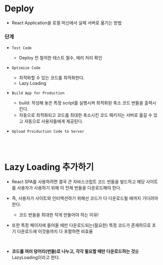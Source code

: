 # Deploy
- React Application을 로컬 머신에서 실제 서버로 옮기는 방법

### 단계
- `Test Code`
  - Deploy 전 철저한 테스트 필수, 에러 처리 확인

- `Optimize Code`
  - 최적화할 수 있는 코드를 최적화한다.
  - Lazy Loading

- `Build App for Production`
  - build: 작성해 놓은 특정 script를 실행시켜 최적화된 축소 코드 번들을 출력시킨다.
  - 자동으로 최적화되고 코드를 최대한 축소시킨 코드 패키지는 서버로 옮길 수 있고 자동으로 사용자들에게 제공된다.

- `Upload Proiduction Code to Server`

<br><br>

# Lazy Loading 추가하기
- React SPA를 사용하려면 결국 큰 자바스크립트 코드 번들을 빌드하고 해당 사이트를 사용자가 사용하기 위해 이 전체 번들을 다운로드해야 한다.
- 즉, 사용자가 사이트와 인터렉션하기 위해선 코드가 다 다운로드될 때까지 기다려야한다.
  - 코드 번들을 최대한 작게 만들어야 하는 이유!

- 또한 특정 페이지에 들어올 때만 다운로드되는(필요한) 특정 코드가 존재하므로 초기 다운로드에 이것들까지 다 포함하면 비효율
<br>

- **코드를 여러 덩어리(번들)로 나누고, 각각 필요할 때만 다운로드하는 것**을 LazyLoading이라고 한다.
